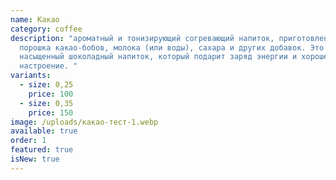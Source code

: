 ```yaml
---
name: Какао
category: coffee
description: "ароматный и тонизирующий согревающий напиток, приготовленный из
  порошка какао-бобов, молока (или воды), сахара и других добавок. Это
  насыщенный шоколадный напиток, который подарит заряд энергии и хорошее
  настроение. "
variants:
  - size: 0,25
    price: 100
  - size: 0,35
    price: 150
image: /uploads/какао-тест-1.webp
available: true
order: 1
featured: true
isNew: true
---
```

